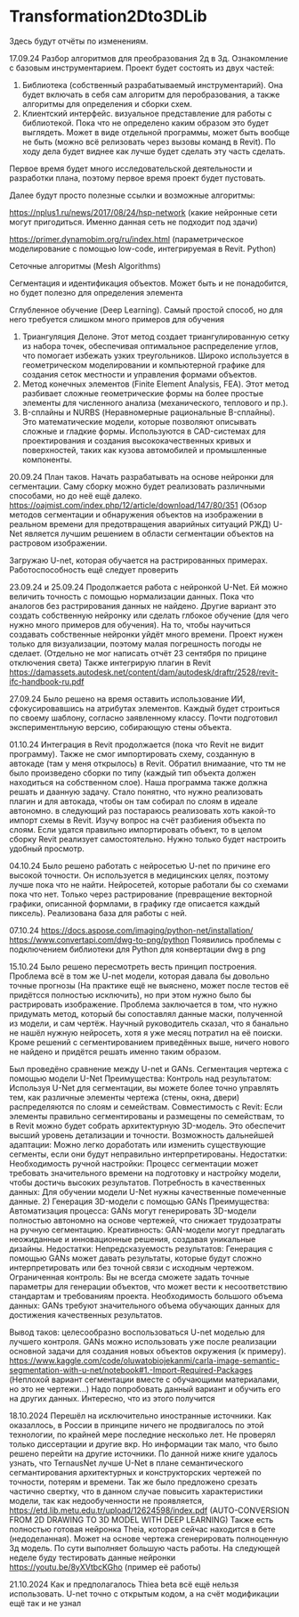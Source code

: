 # Transformation2Dto3DLib

Здесь будут отчёты по изменениям.

17.09.24
Разбор алгоритмов для преобразования 2д в 3д. Ознакомление с базовым инструментарием. 
Проект будет состоять из двух частей:
  1) Библиотека (собственный разрабатываемый инструментарий). Она будет включать в себя сам алгоритм для перобразования, а также алгоритмы для определения и сборки схем.
  2) Клиентский интерфейс. визуальное представление для работы с библиотекой. Пока что не определено каким образом это будет выглядеть. Может в виде отдельной программы, может быть вообще не быть (можно всё релизовать через вызовы команд в Revit). По ходу дела будет виднее как лучше будет сделать эту часть сделать.

Первое время будет много исследовательской деятельности и разработки плана, поэтому первое время проект будет пустовать.

Далее будут просто полезные ссылки и возможные алгоритмы:

https://nplus1.ru/news/2017/08/24/hsp-network (какие нейронные сети могут пригодиться. Именно данная сеть не подходит под здачи)

https://primer.dynamobim.org/ru/index.html (параметрическое моделирование с помощью low-code, интегрируемая в Revit. Python)

Сеточные алгоритмы (Mesh Algorithms)

Сегментация и идентификация объектов. Может быть и не понадобится, но будет полезно для определения элемента

Сглубленное обучение (Deep Learning). Самый простой способ, но для него требуется слишком много примеров для обучения

  1) Триангуляция Делоне. Этот метод создает триангулированную сетку из набора точек, обеспечивая оптимальное распределение углов, что помогает избежать узких треугольников. Широко используется в геометрическом моделировании и компьютерной графике для создания сеток местности и управления формами объектов.
  2) Метод конечных элементов (Finite Element Analysis, FEA). Этот метод разбивает сложные геометрические формы на более простые элементы для численного анализа (механического, теплового и пр.).
  3) B-сплайны и NURBS (Неравномерные рациональные B-сплайны). Это математические модели, которые позволяют описывать сложные и гладкие формы. Используются в CAD-системах для проектирования и создания высококачественных кривых и поверхностей, таких как кузова автомобилей и промышленные компоненты.





20.09.24
План таков. Начать разрабатывать на основе нейронки для сегментации. Саму сборку можно будет реализовать различными способами, но до неё ещё далеко.
https://oajmist.com/index.php/12/article/download/147/80/351 (Обзор методов сегментации и обнаружения объектов на изображении в реальном времени для предотвращения аварийных ситуаций РЖД)
U-Net является лучшим решением в области сегментации объектов на растровом изображении.

Загружаю U-net, которая обучается на растрированных примерах. Работоспособность ещё следует проверить

23.09.24 и 25.09.24
Продолжается работа с нейронкой U-Net. Ей можно величить точность с помощью нормализации данных. Пока что аналогов без растрирования данных не найдено. Другие вариант это создать собственную нейронку или сделать глбокое обучение (для чего нужно много примеров для обучения). На то, чтобы научиться создавать собственные нейронки уйдёт много времени. Проект нужен только для визуализации, поэтому малая погрешность погоды не сделает.
(Отдельно не мог написать отчёт 23 сентября по прицине отключения света)
Также интегрирую плагин в Revit
https://damassets.autodesk.net/content/dam/autodesk/draftr/2528/revit-ifc-handbook-ru.pdf

27.09.24
Было решено на время оставить использование ИИ, сфокусировавшись на атрибутах элементов. Каждый будет строиться по своему шаблону, согласно заявленному классу.
Почти подготовил экспериментльную версию, собирающую стены объекта.

01.10.24
Интеграция в Revit продолжается (пока что Revit не видит программу). Также не смог импортировать схему, созданную в автокаде (там у меня открылось) в Revit. Обратил внимаание, что тм не было произведено сборки по типу (каждый тип объекта должен находиться на собственном слое). Наша программа также должна решать и даанную задачу. Стало понятно, что нужно реализовать плагин и для автокада, чтобы он там собирал по слоям в идеале автономно.
в следующий раз постараюсь реализовать хоть какой-то импорт схемы в Revit. Изучу вопрос на счёт разбиения объекта по слоям. Если удатся правильно импортировать объект, то в целом сборку Revit реализует самостоятельно. Нужно только будет настроить удобный просмотр.

04.10.24
Было решено работать с нейросетью U-net по причине его высокой точности. Он используется в медицинских целях, поэтому лучше пока что не найти. Нейросетей, которые работали бы со схемами пока что нет. Только через растрирование (превращение векторной графики, описанной формлами, в графику где описается каждый пиксель).
Реализована база для работы с ней.

07.10.24
https://docs.aspose.com/imaging/python-net/installation/
https://www.convertapi.com/dwg-to-png/python
Появились проблемы с подключением библиотеки для Python для конвертации dwg в png

15.10.24
Было решено пересмотреть весть принцип построения. Проблема всё в том же U-net модели, которая давала бы довольно точные прогнозы (На практике ещё не выяснено, может после тестов её придётсся полностью исключить), но при этом нужно было бы растрировать изображение. Проблема заключается в том, что нужно придумать метод, который бы сопоставлял данные маски, полученной из модели, и сам чертёж. Научный руководитель сказал, что я банально не нашёл нужную нейросеть, хотя я уже месяц потратил на её поиски. Кроме решений с сегментированием приведённых выше, ничего нового не найдено и придётся решать именно таким образом. 

Был проведёно сравнение между U-net и GANs. 
Сегментация чертежа с помощью модели U-Net
Преимущества:
    Контроль над результатом: Используя U-Net для сегментации, вы можете более точно управлять тем, как различные элементы чертежа (стены, окна, двери) распределяются по слоям и семействам.
    Совместимость с Revit: Если элементы правильно сегментированы и размещены по семействам, то в Revit можно будет собрать архитектурную 3D-модель. Это обеспечит высший уровень детализации и точности.
    Возможность дальнейшей адаптации: Можно легко доработать или изменить существующие сегменты, если они будут неправильно интерпретированы.
Недостатки:
    Необходимость ручной настройки: Процесс сегментации может требовать значительного времени на подготовку и настройку модели, чтобы достичь высоких результатов.
    Потребность в качественных данных: Для обучении модели U-Net нужны качественные помеченные данные.
2) Генерация 3D-модели с помощью GANs
Преимущества:
  Автоматизация процесса: GANs могут генерировать 3D-модели полностью автономно на основе чертежей, что снижает трудозатраты на ручную сегментацию.
  Креативность: GAN-модели могут предлагать неожиданные и инновационные решения, создавая уникальные дизайны.
Недостатки:
  Непредсказуемость результатов: Генерация с помощью GANs может давать результаты, которые будут сложно интерпретировать или без точной связи с исходным чертежом.
  Ограниченная контроль: Вы не всегда сможете задать точные параметры для генерации объектов, что может вести к несоответствию стандартам и требованиям проекта.
  Необходимость большого объема данных: GANs требуют значительного объема обучающих данных для достижения качественных результатов.

Вывод таков: целесообразно воспользоваться U-net моделью для лучшего контроля. GANs можно использовать уже после реализации основной задачи для создания новых объектов окружения (к примеру).
https://www.kaggle.com/code/oluwatobiojekanmi/carla-image-semantic-segmentation-with-u-net/notebook#1.-Import-Required-Packages (Неплохой вариант сегментации вместе с обучающими материалами, но это не чертежи...)
Надо попробовать данный вариант и обучить его на других данных. Интересно, что из этого получится

18.10.2024
Перешёл на исключительно иностранные источники. Как оказаллось, в России в принципе ничего не продвигалось по этой технологии, по крайней мере последние несколько лет. Не проверял только диссертации и другие вкр. Но информации так мало, что было решено перейти на другие источники. 
По данной ниже книге удалось узнать, что TernausNet лучше U-Net в плане семантического сегмантирования архитектурных и конструкторских чертежей по точности, потерям и времени. Так же было предложено срезать частично свертку, что в данном случае повысить характеристики модели, так как недообученности не проявляется,
https://etd.lib.metu.edu.tr/upload/12624598/index.pdf (AUTO-CONVERSION FROM 2D DRAWING TO 3D MODEL WITH DEEP LEARNING)
Также есть полностью готовая нейронка Theia, которая сейчас находится в бете (недоделанная). Может на основе чертежа сгенерировать полноценную 3д модель. По сути выполняет большую часть работы. На следующей неделе буду тестировать данные нейронки
https://youtu.be/8yXVtbcKGho (пример её работы)

21.10.2024
Как и предполагалось Thiea beta всё ещё нельзя использовать. U-net точно с открытым кодом, а на счёт модификации ещё так и не узнал
